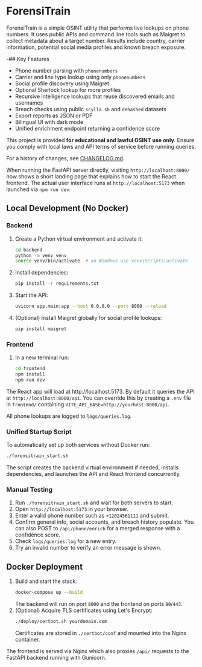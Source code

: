 # ForensiTrain

ForensiTrain is a simple OSINT utility that performs live lookups on phone
numbers. It uses public APIs and command line tools such as Maigret to collect
metadata about a target number. Results include country, carrier information,
potential social media profiles and known breach exposure.

-## Key Features

- Phone number parsing with `phonenumbers`
- Carrier and line type lookup using only `phonenumbers`
- Social profile discovery using Maigret
- Optional Sherlock lookup for more profiles
- Recursive intelligence lookups that reuse discovered emails and usernames
- Breach checks using public `scylla.sh` and `dehashed` datasets
- Export reports as JSON or PDF
- Bilingual UI with dark mode
- Unified enrichment endpoint returning a confidence score

This project is provided **for educational and lawful OSINT use only**. Ensure
you comply with local laws and API terms of service before running queries.

For a history of changes, see [CHANGELOG.md](CHANGELOG.md).

When running the FastAPI server directly, visiting `http://localhost:8000/` now
shows a short landing page that explains how to start the React frontend. The
actual user interface runs at `http://localhost:5173` when launched via
`npm run dev`.

## Local Development (No Docker)

### Backend

1. Create a Python virtual environment and activate it:
   ```bash
   cd backend
   python -m venv venv
   source venv/bin/activate  # on Windows use venv\Scripts\activate
   ```
2. Install dependencies:
   ```bash
   pip install -r requirements.txt
   ```
3. Start the API:
   ```bash
   uvicorn app.main:app --host 0.0.0.0 --port 8000 --reload
   ```
5. (Optional) Install Maigret globally for social profile lookups:
   ```bash
   pip install maigret
   ```

### Frontend

1. In a new terminal run:
   ```bash
   cd frontend
   npm install
   npm run dev
   ```

The React app will load at http://localhost:5173. By default it queries the API
at `http://localhost:8000/api`. You can override this by creating a `.env`
file in `frontend/` containing `VITE_API_BASE=http://yourhost:8000/api`.

All phone lookups are logged to `logs/queries.log`.

### Unified Startup Script

To automatically set up both services without Docker run:

```bash
./forensitrain_start.sh
```

The script creates the backend virtual environment if needed, installs
dependencies, and launches the API and React frontend concurrently.

### Manual Testing

1. Run `./forensitrain_start.sh` and wait for both servers to start.
2. Open `http://localhost:5173` in your browser.
3. Enter a valid phone number such as `+12024561111` and submit.
4. Confirm general info, social accounts, and breach history populate.
   You can also POST to `/api/phone/enrich` for a merged response with a
   confidence score.
5. Check `logs/queries.log` for a new entry.
6. Try an invalid number to verify an error message is shown.

## Docker Deployment

1. Build and start the stack:
   ```bash
   docker-compose up --build
   ```
   The backend will run on port `8000` and the frontend on ports `80`/`443`.
3. (Optional) Acquire TLS certificates using Let's Encrypt:
   ```bash
   ./deploy/certbot.sh yourdomain.com
   ```
   Certificates are stored in `./certbot/conf` and mounted into the Nginx container.

The frontend is served via Nginx which also proxies `/api/` requests to the FastAPI backend running with Gunicorn.

